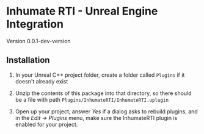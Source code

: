 
Inhumate RTI - Unreal Engine Integration
========================================

Version 0.0.1-dev-version


Installation
------------

1. In your Unreal C++ project folder, create a folder called `Plugins` if it doesn't already exist

2. Unzip the contents of this package into that directory, so there should be a file with path `Plugins/InhumateRTI/InhumateRTI.uplugin`

3. Open up your project, answer *Yes* if a dialog asks to rebuild plugins, and in the *Edit -> Plugins* menu, make sure the InhumateRTI plugin is enabled for your project.
